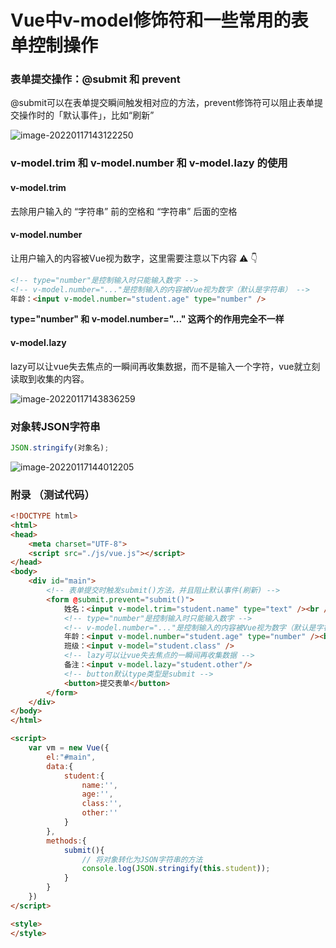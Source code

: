 # Vue中v-model修饰符和一些常用的表单控制操作

### 表单提交操作：@submit 和 prevent

@submit可以在表单提交瞬间触发相对应的方法，prevent修饰符可以阻止表单提交操作时的「默认事件」，比如“刷新”

![image-20220117143122250](https://vichien-public.oss-cn-guangzhou.aliyuncs.com/typora/image-20220117143122250.png)

### v-model.trim 和 v-model.number 和 v-model.lazy 的使用

#### v-model.trim 

去除用户输入的 “字符串” 前的空格和 “字符串” 后面的空格

#### v-model.number

让用户输入的内容被Vue视为数字，这里需要注意以下内容 ⚠️ 👇

```html
<!-- type="number"是控制输入时只能输入数字 -->
<!-- v-model.number="..."是控制输入的内容被Vue视为数字（默认是字符串） -->
年龄：<input v-model.number="student.age" type="number" />
```

**type="number" 和 v-model.number="..." 这两个的作用完全不一样**

#### v-model.lazy

lazy可以让vue失去焦点的一瞬间再收集数据，而不是输入一个字符，vue就立刻读取到收集的内容。

![image-20220117143836259](https://vichien-public.oss-cn-guangzhou.aliyuncs.com/typora/image-20220117143836259.png)

### 对象转JSON字符串

```javascript
JSON.stringify(对象名);
```

![image-20220117144012205](https://vichien-public.oss-cn-guangzhou.aliyuncs.com/typora/image-20220117144012205.png)

### 附录 （测试代码）

```html
<!DOCTYPE html>
<html>
<head>
    <meta charset="UTF-8">
    <script src="./js/vue.js"></script>
</head>
<body>
	<div id="main">
		<!-- 表单提交时触发submit()方法，并且阻止默认事件(刷新) -->
		<form @submit.prevent="submit()">
			姓名：<input v-model.trim="student.name" type="text" /><br /><br />
			<!-- type="number"是控制输入时只能输入数字 -->
			<!-- v-model.number="..."是控制输入的内容被Vue视为数字（默认是字符串） -->
			年龄：<input v-model.number="student.age" type="number" /><br /><br />
			班级：<input v-model="student.class" />
			<!-- lazy可以让vue失去焦点的一瞬间再收集数据 -->
			备注：<input v-model.lazy="student.other"/>
			<!-- button默认type类型是submit -->
			<button>提交表单</button>
		</form>
	</div>
</body>
</html>

<script>
	var vm = new Vue({
		el:"#main",
		data:{
			student:{
				name:'',
				age:'',
				class:'',
				other:''
			}
		},
		methods:{
			submit(){
				// 将对象转化为JSON字符串的方法
				console.log(JSON.stringify(this.student));
			}
		}
	})
</script>

<style>
</style>

```

